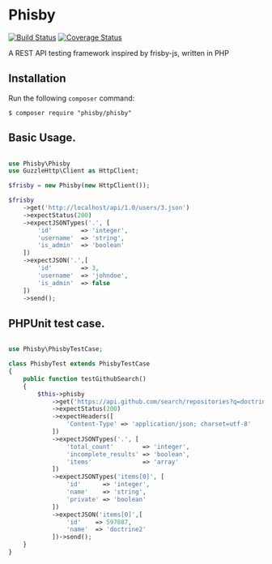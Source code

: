 # Phisby

[![Build Status](https://travis-ci.org/FabioBatSilva/phisby.svg)](https://travis-ci.org/FabioBatSilva/phisby)
[![Coverage Status](https://coveralls.io/repos/FabioBatSilva/phisby/badge.svg?branch=master&service=github)](https://coveralls.io/github/FabioBatSilva/phisby?branch=master)

A REST API testing framework inspired by frisby-js, written in PHP


## Installation

Run the following `composer` command:

```console
$ composer require "phisby/phisby"
```

## Basic Usage.

```php

use Phisby\Phisby
use GuzzleHttp\Client as HttpClient;

$frisby = new Phisby(new HttpClient());

$frisby
    ->get('http://localhost/api/1.0/users/3.json')
    ->expectStatus(200)
    ->expectJSONTypes('.', [
        'id'        => 'integer',
        'username'  => 'string',
        'is_admin'  => 'boolean'
    ])
    ->expectJSON('.',[
        'id'        => 3,
        'username'  => 'johndoe',
        'is_admin'  => false
    ])
    ->send();

```


## PHPUnit test case.

```php

use Phisby\PhisbyTestCase;

class PhisbyTest extends PhisbyTestCase
{
    public function testGithubSearch()
    {
        $this->phisby
            ->get('https://api.github.com/search/repositories?q=doctrine+language:php&sort=stars&order=desc&per_page=1')
            ->expectStatus(200)
            ->expectHeaders([
                'Content-Type' => 'application/json; charset=utf-8'
            ])
            ->expectJSONTypes('.', [
                'total_count'        => 'integer',
                'incomplete_results' => 'boolean',
                'items'              => 'array'
            ])
            ->expectJSONTypes('items[0]', [
                'id'      => 'integer',
                'name'    => 'string',
                'private' => 'boolean'
            ])
            ->expectJSON('items[0]',[
                'id'    => 597887,
                'name'  => 'doctrine2'
            ])->send();
    }
}

```
